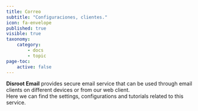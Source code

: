 ```yaml
---
title: Correo
subtitle: "Configuraciones, clientes."
icon: fa-envelope
published: true
visible: true
taxonomy:
    category:
        - docs
        - topic
page-toc:
    active: false
---
```


**Disroot Email** provides secure email service that can be used through email clients on different devices or from our web client.  
Here we can find the settings, configurations and tutorials related to this service.
